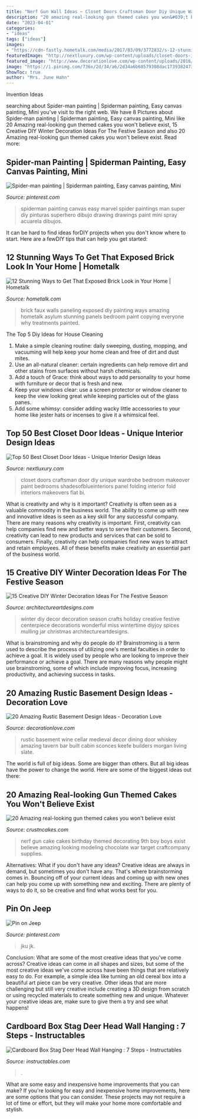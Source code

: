 ```yaml
---
title: "Nerf Gun Wall Ideas ~ Closet Doors Craftsman Door Diy Unique Wardrobe Bedroom Makeover Paint Bedrooms Shadesofblueinteriors Panel Folding Interior Fold Interiors Makeovers Flat Bi"
description: "20 amazing real-looking gun themed cakes you won&#039;t believe exist"
date: "2023-04-01"
categories:
- "ideas"
tags: ["ideas"]
images:
- "https://cdn-fastly.hometalk.com/media/2017/03/09/3772832/s-12-stunning-ways-to-get-that-exposed-brick-look-in-your-home.jpg?size=1600x1000&amp;nocrop=1"
featuredImage: "http://nextluxury.com/wp-content/uploads/closet-doors-ideas-for-bedrooms.jpg"
featured_image: "http://www.decorationlove.com/wp-content/uploads/2016/06/Delightful-Rustic-Basement-Design.jpg"
image: "https://i.pinimg.com/736x/2d/34/a6/2d34a6b68579308dac1739382473a3b9.jpg"
ShowToc: true
author: "Mrs. June Hahn"
---
```



Invention Ideas

	

		
searching about Spider-man painting | Spiderman painting, Easy canvas painting, Mini you've visit to the right web. We have 8 Pictures about Spider-man painting | Spiderman painting, Easy canvas painting, Mini like 20 Amazing real-looking gun themed cakes you won&#039;t believe exist, 15 Creative DIY Winter Decoration Ideas For The Festive Season and also 20 Amazing real-looking gun themed cakes you won&#039;t believe exist. Read more:
		
    
## Spider-man Painting | Spiderman Painting, Easy Canvas Painting, Mini

<img loading=lazy src="https://i.pinimg.com/originals/80/04/ad/8004ade05a87d3be0d2b1aa6c65d53cb.jpg" onerror="this.onerror=null;this.src='https://tse3.mm.bing.net/th?id=OIP.OiJkHAj5lIS-D5TPjdehngHaJ6&amp;pid=15.1';" alt="Spider-man painting | Spiderman painting, Easy canvas painting, Mini">

_Source: pinterest.com_

>spiderman painting canvas easy marvel spider paintings man super diy pinturas superhero dibujo drawing drawings paint mini spray acuarela dibujos. 

	

It can be hard to find ideas forDIY projects when you don't know where to start. Here are a fewDIY tips that can help you get started: 

    
## 12 Stunning Ways To Get That Exposed Brick Look In Your Home | Hometalk

<img loading=lazy src="https://cdn-fastly.hometalk.com/media/2017/03/09/3772832/s-12-stunning-ways-to-get-that-exposed-brick-look-in-your-home.jpg?size=1600x1000&amp;nocrop=1" onerror="this.onerror=null;this.src='https://tse2.mm.bing.net/th?id=OIP.2yF2PkTZTzY4ZBbp3R-zsAHaKw&amp;pid=15.1';" alt="12 Stunning Ways to Get That Exposed Brick Look in Your Home | Hometalk">

_Source: hometalk.com_

>brick faux walls paneling exposed diy painting ways amazing hometalk asylum stunning panels bedroom paint copying everyone why treatments painted. 

	

The Top 5 Diy Ideas for House Cleaning
1. Make a simple cleaning routine: daily sweeping, dusting, mopping, and vacuuming will help keep your home clean and free of dirt and dust mites.
2. Use an all-natural cleaner: certain ingredients can help remove dirt and other stains from surfaces without harsh chemicals.
3. Add a touch of Grace: think about ways to add personality to your home with furniture or decor that is fresh and new.
4. Keep your windows clear: use a screen protector or window cleaner to keep the view looking great while keeping particles out of the glass panes.
5. Add some whimsy: consider adding wacky little accessories to your home like jester hats or incenses to give it a whimsical feel.

    
## Top 50 Best Closet Door Ideas - Unique Interior Design Ideas

<img loading=lazy src="http://nextluxury.com/wp-content/uploads/closet-doors-ideas-for-bedrooms.jpg" onerror="this.onerror=null;this.src='https://tse1.mm.bing.net/th?id=OIP.-gYam5S9DEwRT4VB5rzZ8wAAAA&amp;pid=15.1';" alt="Top 50 Best Closet Door Ideas - Unique Interior Design Ideas">

_Source: nextluxury.com_

>closet doors craftsman door diy unique wardrobe bedroom makeover paint bedrooms shadesofblueinteriors panel folding interior fold interiors makeovers flat bi. 

	

What is creativity and why is it important?
Creativity is often seen as a valuable commodity in the business world. The ability to come up with new and innovative ideas is seen as a key skill for any successful company. There are many reasons why creativity is important. First, creativity can help companies find new and better ways to serve their customers. Second, creativity can lead to new products and services that can be sold to consumers. Finally, creativity can help companies find new ways to attract and retain employees. All of these benefits make creativity an essential part of the business world.

    
## 15 Creative DIY Winter Decoration Ideas For The Festive Season

<img loading=lazy src="http://www.architectureartdesigns.com/wp-content/uploads/2016/12/15-Creative-DIY-Winter-Decoration-Ideas-For-The-Festive-Season-10.jpg" onerror="this.onerror=null;this.src='https://tse2.mm.bing.net/th?id=OIP.8fMDDaPKHZ0kSGWcVHbfVAHaKs&amp;pid=15.1';" alt="15 Creative DIY Winter Decoration Ideas For The Festive Season">

_Source: architectureartdesigns.com_

>winter diy decor decoration season crafts holiday creative festive centerpiece decorations wonderful miss wintertime diyjoy spices mulling jar christmas architectureartdesigns. 

	

What is brainstroming and why do people do it?
Brainstroming is a term used to describe the process of utilizing one's mental faculties in order to achieve a goal. It is widely used by people who are looking to improve their performance or achieve a goal. There are many reasons why people might use brainstroming, some of which include improving focus, increasing productivity, and achieving success in tasks.

    
## 20 Amazing Rustic Basement Design Ideas - Decoration Love

<img loading=lazy src="http://www.decorationlove.com/wp-content/uploads/2016/06/Delightful-Rustic-Basement-Design.jpg" onerror="this.onerror=null;this.src='https://tse3.mm.bing.net/th?id=OIP.UhphHAwaIa2olzODyDxEjgHaLH&amp;pid=15.1';" alt="20 Amazing Rustic Basement Design Ideas - Decoration Love">

_Source: decorationlove.com_

>rustic basement wine cellar medieval decor dining door whiskey amazing tavern bar built cabin sconces keefe builders morgan living slate. 

	

The world is full of big ideas. Some are bigger than others. But all big ideas have the power to change the world. Here are some of the biggest ideas out there:

    
## 20 Amazing Real-looking Gun Themed Cakes You Won&#039;t Believe Exist

<img loading=lazy src="http://www.crustncakes.com/blog/wp-content/uploads/2017/01/12ddefdd3b4392b0b8d15d63cc8b6142.jpg" onerror="this.onerror=null;this.src='https://tse1.mm.bing.net/th?id=OIP.WLwT2R_UtIdOpReH6bi4wAHaK8&amp;pid=15.1';" alt="20 Amazing real-looking gun themed cakes you won&#039;t believe exist">

_Source: crustncakes.com_

>nerf gun cake cakes birthday themed decorating 9th boy boys exist believe amazing looking modeling chocolate war target craftcompany supplies. 

	

Alternatives: What if you don't have any ideas?
Creative ideas are always in demand, but sometimes you don't have any. That's where brainstorming comes in. Bouncing off of your current ideas and coming up with new ones can help you come up with something new and exciting. There are plenty of ways to do it, so be creative and find what works best for you.

    
## Pin On Jeep

<img loading=lazy src="https://i.pinimg.com/736x/2d/34/a6/2d34a6b68579308dac1739382473a3b9.jpg" onerror="this.onerror=null;this.src='https://tse4.mm.bing.net/th?id=OIP.wjLeSB62Sg4ApKPXjpyy1QHaJ3&amp;pid=15.1';" alt="Pin on Jeep">

_Source: pinterest.com_

>jku jk. 

	

Conclusion: What are some of the most creative ideas that you've come across?
Creative ideas can come in all shapes and sizes, but some of the most creative ideas we've come across have been things that are relatively easy to do. For example, a simple idea like turning an old cereal box into a beautiful art piece can be very creative. Other ideas that are more challenging but still very creative include creating a 3D design from scratch or using recycled materials to create something new and unique. Whatever your creative ideas are, make sure to give them a try and see what happens!

    
## Cardboard Box Stag Deer Head Wall Hanging : 7 Steps - Instructables

<img loading=lazy src="https://content.instructables.com/ORIG/FS0/XSH0/H896RGYM/FS0XSH0H896RGYM.jpg?auto=webp&amp;frame=1" onerror="this.onerror=null;this.src='https://tse2.mm.bing.net/th?id=OIP.eTi8TPHhjl5TqXBr0HGu-QHaIw&amp;pid=15.1';" alt="Cardboard Box Stag Deer Head Wall Hanging : 7 Steps - Instructables">

_Source: instructables.com_

>. 

	

What are some easy and inexpensive home improvements that you can make?
If you're looking for easy and inexpensive home improvements, here are some options that you can consider. These projects may not require a lot of time or effort, but they will make your home more comfortable and stylish.

